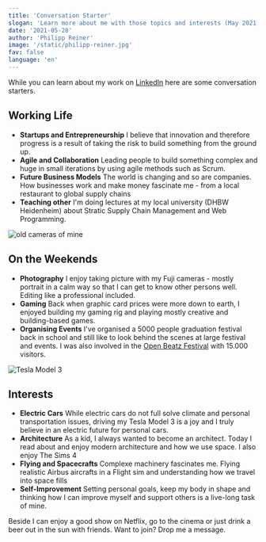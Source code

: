 ```yaml
---
title: 'Conversation Starter'
slogan: 'Learn more about me with those topics and interests (May 2021).'
date: '2021-05-28'
author: 'Philipp Reiner'
image: '/static/philipp-reiner.jpg'
fav: false
language: 'en'
---
```


While you can learn about my work on [LinkedIn](https://www.linkedin.com/in/philippreiner/) here are some conversation starters.

## Working Life
- **Startups and Entrepreneurship** I believe that innovation and therefore progress is a result of taking the risk to build something from the ground up.
- **Agile and Collaboration** Leading people to build something complex and huge in small iterations by using agile methods such as Scrum.
- **Future Business Models** The world is changing and so are companies. How businesses work and make money fascinate me - from a local restaurant to global supply chains
- **Teaching other** I'm doing lectures at my local university (DHBW Heidenheim) about Stratic Supply Chain Management and Web Programming. 

![old cameras of mine](/images/cameras.jpg)

## On the Weekends
- **Photography** I enjoy taking picture with my Fuji cameras - mostly portrait in a calm way so that I can get to know other persons well. Editing like a professional included.
- **Gaming** Back when graphic card prices were more down to earth, I enjoyed building my gaming rig and playing mostly creative and building-based games.
- **Organising Events** I've organised a 5000 people graduation festival back in school and still like to look behind the scenes at large festival and events. I was also involved in the [Open Beatz Festival](https://www.openbeatz.de) with 15.000 visitors.

![Tesla Model 3](/images/tesla-small.jpg)

##  Interests
- **Electric Cars** While electric cars do not full solve climate and personal transportation issues, driving my Tesla Model 3 is a joy and I truly believe in an electric future for personal cars.
- **Architecture** As a kid, I always wanted to become an architect. Today I read about and enjoy modern architecture and how we use space. I also enjoy The Sims 4
- **Flying and Spacecrafts** Complexe machinery fascinates me. Flying realistic Airbus aircrafts in a Flight sim and understanding how we travel into space fills 
- **Self-Improvement** Setting personal goals, keep my body in shape and thinking how I can improve myself and support others is a live-long task of mine.

Beside I can enjoy a good show on Netflix, go to the cinema or just drink a beer out in the sun with friends. Want to join? Drop me a message.


